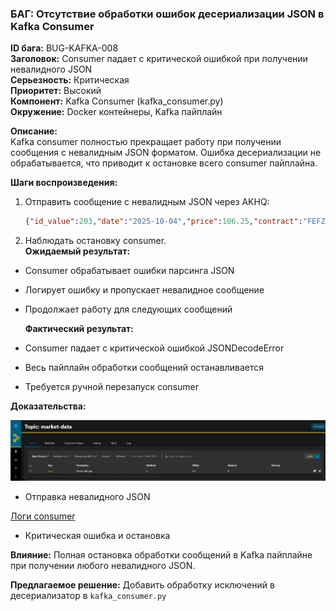 ### БАГ: Отсутствие обработки ошибок десериализации JSON в Kafka Consumer

**ID бага:** BUG-KAFKA-008  
**Заголовок:** Consumer падает с критической ошибкой при получении невалидного JSON  
**Серьезность:** Критическая  
**Приоритет:** Высокий  
**Компонент:** Kafka Consumer (kafka_consumer.py)  
**Окружение:** Docker контейнеры, Kafka пайплайн

**Описание:**  
Kafka consumer полностью прекращает работу при получении сообщения с невалидным JSON форматом. Ошибка десериализации не обрабатывается, что приводит к остановке всего consumer пайплайна.

**Шаги воспроизведения:**
1. Отправить сообщение с невалидным JSON через AKHQ:
   ```json
   {"id_value":203,"date":"2025-10-04","price":106.25,"contract":"FEFZ25","name_rus":"Iron Ore 62% Fe","source":"moex_sgx"
   ```
2. Наблюдать остановку consumer.  
   **Ожидаемый результат:**   
- Consumer обрабатывает ошибки парсинга JSON
- Логирует ошибку и пропускает невалидное сообщение
- Продолжает работу для следующих сообщений

  **Фактический результат:**  
- Consumer падает с критической ошибкой JSONDecodeError
- Весь пайплайн обработки сообщений останавливается
- Требуется ручной перезапуск consumer

**Доказательства:**

![AKHQ отправка](../screenshots/kafka_pipeline/TC-KAFKA-008_step1_message_sent.jpg) 
- Отправка невалидного JSON  

[Логи consumer](../test_results/TC-KAFKA-008_step2_consumer_logs.txt) 
- Критическая ошибка и остановка  

**Влияние:**
Полная остановка обработки сообщений в Kafka пайплайне при получении любого невалидного JSON.

**Предлагаемое решение:**
Добавить обработку исключений в десериализатор в `kafka_consumer.py`
